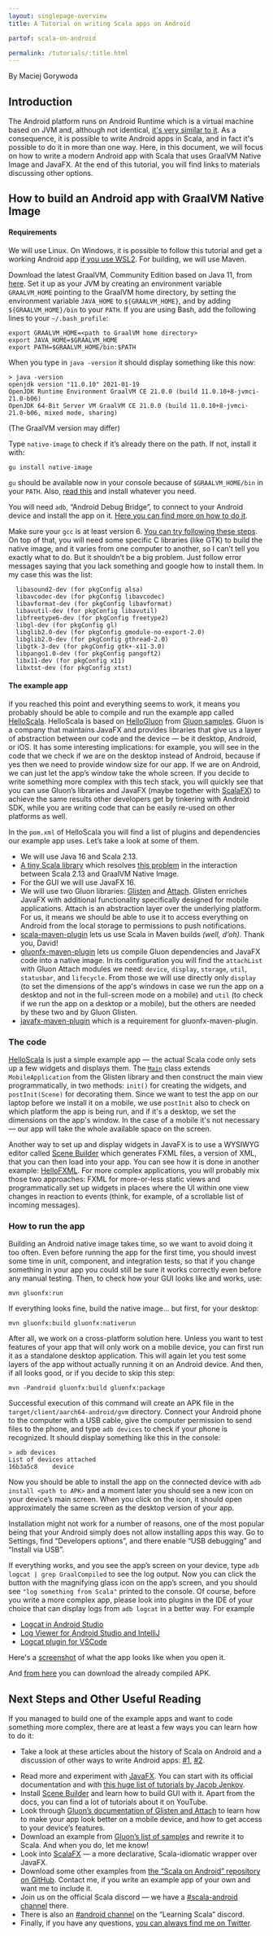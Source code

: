 ```yaml
---
layout: singlepage-overview
title: A Tutorial on writing Scala apps on Android

partof: scala-on-android

permalink: /tutorials/:title.html
---
```


By Maciej Gorywoda

## Introduction
The Android platform runs on Android Runtime which is a virtual machine based on JVM and, although not identical, [it's very similar to it](https://www.baeldung.com/java-jvm-vs-dvm). As a consequence, it is possible to write Android apps in Scala, and in fact it's possible to do it in more than one way. Here, in this document, we will focus on how to write a modern Android app with Scala that uses GraalVM Native Image and JavaFX. At the end of this tutorial, you will find links to materials discussing other options. 

## How to build an Android app with GraalVM Native Image 

#### Requirements

We will use Linux. On Windows, it is possible to follow this tutorial and get a working Android app [if you use WSL2](https://en.wikipedia.org/wiki/Windows_Subsystem_for_Linux). For building, we will use Maven. 

Download the latest GraalVM, Community Edition based on Java 11, from [here](https://github.com/graalvm/graalvm-ce-builds/releases). Set it up as your JVM by creating an environment variable `GRAALVM_HOME` pointing to the GraalVM home directory, by setting the environment variable `JAVA_HOME` to `${GRAALVM_HOME}`, and by adding  `${GRAALVM_HOME}/bin` to your `PATH`. If you are using Bash, add the following lines to your `~/.bash_profile`:

```
export GRAALVM_HOME=<path to GraalVM home directory>
export JAVA_HOME=$GRAALVM_HOME
export PATH=$GRAALVM_HOME/bin:$PATH
```

When you type in `java -version` it should display something like this now:

```
> java -version
openjdk version "11.0.10" 2021-01-19
OpenJDK Runtime Environment GraalVM CE 21.0.0 (build 11.0.10+8-jvmci-21.0-b06)
OpenJDK 64-Bit Server VM GraalVM CE 21.0.0 (build 11.0.10+8-jvmci-21.0-b06, mixed mode, sharing)
```

(The GraalVM version may differ)

 Type `native-image` to check if it’s already there on the path. If not, install it with:

```
gu install native-image
```

`gu` should be available now in your console because of `$GRAALVM_HOME/bin` in your `PATH`. Also, [read this](https://www.graalvm.org/reference-manual/native-image/#prerequisites) and install whatever you need.

You will need `adb`, “Android Debug Bridge”, to connect to your Android device and install the app on it. [Here you can find more on how to do it](https://www.fosslinux.com/25170/how-to-install-and-setup-adb-tools-on-linux.htm).

Make sure your `gcc` is at least version 6. [You can try following these steps](https://tuxamito.com/wiki/index.php/Installing_newer_GCC_versions_in_Ubuntu). On top of that, you will need some specific C libraries (like GTK) to  build the native image, and it varies from one computer to another, so I  can’t tell you exactly what to do. But it shouldn’t be a big problem.  Just follow error messages saying that you lack something and google how to install them. In my case this was the list:

```
  libasound2-dev (for pkgConfig alsa)
  libavcodec-dev (for pkgConfig libavcodec)
  libavformat-dev (for pkgConfig libavformat)
  libavutil-dev (for pkgConfig libavutil)
  libfreetype6-dev (for pkgConfig freetype2)
  libgl-dev (for pkgConfig gl)
  libglib2.0-dev (for pkgConfig gmodule-no-export-2.0)
  libglib2.0-dev (for pkgConfig gthread-2.0)
  libgtk-3-dev (for pkgConfig gtk+-x11-3.0)
  libpango1.0-dev (for pkgConfig pangoft2)
  libx11-dev (for pkgConfig x11)
  libxtst-dev (for pkgConfig xtst)
```



#### The example app

if you reached this point and everything seems to work, it means you  probably should be able to compile and run the example app called [HelloScala](https://github.com/makingthematrix/scalaonandroid/tree/main/helloscala). HelloScala is based on [HelloGluon](https://github.com/gluonhq/gluon-samples/tree/master/HelloGluon) from [Gluon samples](https://github.com/gluonhq/gluon-samples). Gluon is a company that maintains JavaFX and provides libraries that give us a layer of abstraction between our code and the device — be it desktop, Android, or iOS.  It has some interesting implications: for example, you will see in the code that we check if we are  on the desktop instead of Android, because if yes then we need to  provide window size for our app. If we are on Android, we can just let  the app’s window take the whole screen. If you decide to write something more complex with this tech stack, you will quickly see that you can  use Gluon’s libraries and JavaFX (maybe together with [ScalaFX](http://www.scalafx.org/)) to achieve the same results other developers get by tinkering with  Android SDK, while you are writing code that can be easily re-used on  other platforms as well.

In the `pom.xml` of HelloScala you will find a list of plugins and dependencies our example app uses. Let’s take a look at some of them.

- We will use Java 16 and Scala 2.13. 
- [A tiny Scala library](https://mvnrepository.com/artifact/org.scalameta/svm-subs) which resolves [this problem](https://github.com/scala/bug/issues/11634) in the interaction between Scala 2.13 and GraalVM Native Image.
- For the GUI we will use JavaFX 16.  
- We will use two Gluon libraries:  [Glisten](https://docs.gluonhq.com/charm/javadoc/6.0.6/com.gluonhq.charm.glisten/module-summary.html) and [Attach](https://gluonhq.com/products/mobile/attach/). Glisten enriches JavaFX with additional functionality specifically  designed for mobile applications. Attach is an abstraction layer over  the underlying platform. For us, it means we should be able to use it to  access everything on Android from the local storage to permissions to  push notifications.
- [scala-maven-plugin](https://github.com/davidB/scala-maven-plugin) lets us  use Scala in Maven builds *(well, d’oh)*. Thank you, David!
- [gluonfx-maven-plugin](https://github.com/gluonhq/gluonfx-maven-plugin) lets us compile Gluon dependencies and JavaFX code into a native image. In its configuration you will find the `attachList` with Gluon Attach modules we need: `device`, `display`, `storage`, `util`, `statusbar`, and `lifecycle`. From those we will use directly only `display` (to set the dimensions of the app's windows in case we run the app on a desktop and not in the full-screen mode on a mobile) and `util` (to check if we run the app on a desktop or a mobile), but the others are needed by these two and by Gluon Glisten.   
- [javafx-maven-plugin](https://github.com/openjfx/javafx-maven-plugin) which is a requirement for gluonfx-maven-plugin.

### The code

[HelloScala](https://github.com/makingthematrix/scalaonandroid/tree/main/helloscala) is just a simple example app — the actual Scala code only sets up a few widgets and displays them. The [`Main`](https://github.com/makingthematrix/scalaonandroid/blob/main/hellogluon/src/main/scala/hellogluon/Main.scala) class extends  `MobileApplication` from the Glisten library and then construct the main view programmatically, in two methods: `init()` for creating the widgets, and `postInit(Scene)` for decorating them. Since we want to test the app on our laptop before we install it on a mobile, we use `postInit` also to check on which platform the app is being run, and if it's a desktop, we set the dimensions on the app's window. In the case of a mobile it's not necessary — our app will take the whole available space on the screen. 

Another way to set up and display widgets in JavaFX is to use a WYSIWYG editor called [Scene Builder](https://gluonhq.com/products/scene-builder/) which generates FXML files, a version of XML, that you can then load into your app. You can see how it is done in another example: [HelloFXML](https://github.com/makingthematrix/scalaonandroid/tree/main/HelloFXML). For more complex  applications, you will probably mix those two approaches: FXML for  more-or-less static views and programmatically set up widgets in places  where the UI within one view changes in reaction to events (think, for  example, of a scrollable list of incoming messages). 

### How to run the app

Building an  Android native image takes time, so we want to avoid doing it too often. Even before running the app for the first time, you should invest some  time in unit, component, and integration tests, so that if you change  something in your app you could still be sure it works correctly even  before any manual testing. Then, to check how your GUI looks like and  works, use:

```
mvn gluonfx:run
```

If everything looks fine, build the native image… but first, for your desktop:

```
mvn gluonfx:build gluonfx:nativerun
```

After all, we work on a cross-platform solution here. Unless you want to test features of your app that will only work on a  mobile device, you can first run it as a standalone desktop application. This will again let you test some layers of the app without actually  running it on an Android device. And then, if all looks good, or if you  decide to skip this step:

```
mvn -Pandroid gluonfx:build gluonfx:package
```

Successful execution of this command will create an APK file in the` target/client/aarch64-android/gvm` directory. Connect your Android phone to the computer with a USB cable, give the computer permission to send files to the phone, and type `adb devices` to check if your phone is recognized. It should display something like this in the console:

```
> adb devices
List of devices attached
16b3a5c8	device
```

Now you should be able to install the app on the connected device with `adb install <path to APK>` and a moment later you should see a new icon on your device’s main  screen. When you click on the icon, it should open approximately the  same screen as the desktop version of your app.

Installation might not work for a  number of reasons, one of the most popular being that your Android  simply does not allow installing apps this way. Go to Settings, find  “Developers options”, and there enable “USB debugging” and “Install via  USB”. 

If everything works, and you see the app’s screen on your device, type `adb logcat | grep GraalCompiled` to see the log output. Now you can click the button with the magnifying glass icon on the app’s screen, and you should see `"log something from Scala"`  printed to the console. Of course, before you write a more complex app, please  look into plugins in the IDE of your choice that can display logs from  `adb logcat` in a better way. For example

* [Logcat in Android Studio](https://developer.android.com/studio/debug/am-logcat)
* [Log Viewer for Android Studio and IntelliJ](https://plugins.jetbrains.com/plugin/10015-log-viewer)
* [Logcat plugin for VSCode](https://marketplace.visualstudio.com/items?itemName=abhiagr.logcat)

Here's a [screenshot](https://github.com/makingthematrix/scalaonandroid/blob/main/helloscala/helloscala.png) of what the app looks like when you open it. 

And [from here](https://drive.google.com/file/d/1SV5waXjyEYSSlo-mfj28WF34mcMFxoG7/view?usp=sharing) you can download the already compiled APK.

## Next Steps and Other Useful Reading

If you managed to build one of the  example apps and want to code something more complex, there are at least a few ways you can learn how to do it:

* Take a look at these articles about the history of Scala on Android and a discussion of other ways to write Android apps: [#1](https://makingthematrix.wordpress.com/2021/03/17/scala-on-android/), [#2](https://www.scalawilliam.com/scala-android-opportunity/).

- Read more and experiment with [JavaFX](https://openjfx.io/). You can start with its official documentation and with [this huge list of tutorials by Jacob Jenkov](http://tutorials.jenkov.com/javafx/index.html).
- Install [Scene Builder](https://gluonhq.com/products/scene-builder/) and learn how to build GUI with it. Apart from the docs, you can find a lot of tutorials about it on YouTube.
- Look through [Gluon’s documentation of Glisten and Attach](https://docs.gluonhq.com/) to learn how to make your app look better on a mobile device, and how to get access to your device’s features.
- Download an example from [Gluon’s list of samples](https://docs.gluonhq.com/) and rewrite it to Scala. And when you do, let me know! 
- Look into [ScalaFX](http://www.scalafx.org/) — a more declarative, Scala-idiomatic wrapper over JavaFX.
- Download some other examples from [the “Scala on Android” repository on GitHub](https://github.com/makingthematrix/scalaonandroid). Contact me, if you write an example app of your own and want me to include it.
- Join us on the official Scala discord — we have a [#scala-android channel](https://discord.gg/UuDawpq7) there.
- There is also an [#android channel](https://discord.gg/XHMt6Yq4) on the “Learning Scala” discord.
- Finally, if you have any questions, [you can always find me on Twitter](https://twitter.com/makingthematrix).

